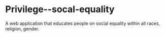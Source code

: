 # Privilege--socal-equality
A web application that educates people on social equality within all races, religion, gender.
